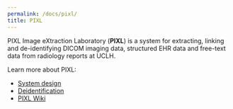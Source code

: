 ```yaml
---
permalink: /docs/pixl/
title: PIXL
---
```

PIXL Image eXtraction Laboratory (**PIXL**) is a system for extracting, linking and de-identifying DICOM imaging data, structured EHR data and free-text data from radiology reports at UCLH.

Learn more about PIXL:

* [System design](pixl/system-design.md)
* [Deidentification](pixl/De-identification.md)
* [PIXL Wiki](https://github.com/SAFEHR-data/PIXL.wiki/wiki)

